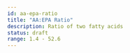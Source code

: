 ```yaml
---
id: aa-epa-ratio
title: "AA:EPA Ratio"
description: Ratio of two fatty acids
status: draft
range: 1.4 - 52.6
---
```

